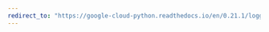 ```yaml
---
redirect_to: "https://google-cloud-python.readthedocs.io/en/0.21.1/logging-transports-thread.html"
---
```

